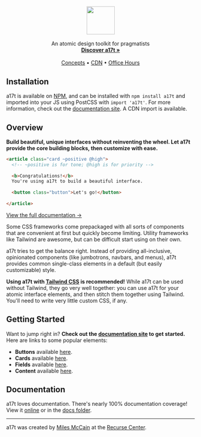 <p align="center">
  <h3 align="center"><img src="docs/assets/logo.png" height="75"></h3>

  <p align="center">
     An atomic design toolkit for pragmatists
    <br>
    <a href="https://a17t.miles.land"><strong>Discover a17t »</strong></a>
    <br>
    <br>
    <a href="https://a17t.miles.land/#concepts">Concepts</a>
    &bull;
    <a href="https://www.jsdelivr.com/package/npm/a17t">CDN</a>
    &bull;
    <a href="https://miles.land/officehours/">Office Hours</a>
  </p>
</p>

## Installation
a17t is available on [NPM](https://www.npmjs.com/package/a17t), and can be installed with `npm install a17t` and imported into your JS using PostCSS with `import 'a17t'`. For more information, check out the [documentation site](https://a17t.miles.land). A CDN import is available.

## Overview

**Build beautiful, unique interfaces without reinventing the wheel. Let a17t provide the core building blocks, then customize with ease.**

```html
<article class="card ~positive @high">
  <!-- ~positive is for tone; @high is for priority -->
  
  <b>Congratulations!</b>
  You're using a17t to build a beautiful interface.
  
  <button class="button">Let's go!</button>
  
</article>
```

[View the full documentation &rarr;](https://a17t.miles.land)

Some CSS frameworks come prepackaged with all sorts of components that are convenient at first but quickly become limiting. Utility frameworks like Tailwind are awesome, but can be difficult start using on their own.

a17t tries to get the balance right. Instead of providing all-inclusive, opinionated components (like jumbotrons, navbars, and menus), a17t provides common single-class elements in a default (but easily customizable) style.

**Using a17t with [Tailwind CSS](https://tailwindcss.com) is recommended!** While a17t can be used without Tailwind, they go very well together: you can use a17t for your atomic interface elements, and then stitch them together using Tailwind. You'll need to write very little custom CSS, if any.

## Getting Started
Want to jump right in? **Check out the [documentation site](https://a17t.miles.land) to get started.** Here are links to some popular elements:

* **Buttons** available [here](https://a17t.miles.land/interaction/button).
* **Cards** available [here](https://a17t.miles.land/layout/card).
* **Fields** available [here](https://a17t.miles.land/interaction/field).
* **Content** available [here](https://a17t.miles.land/typography/content).


## Documentation
a17t loves documentation. There's nearly 100% documentation coverage! View it [online](https://a17t.miles.land) or in the [docs folder](docs/).

---

a17t was created by [Miles McCain](https://rmrm.io) at the [Recurse Center](https://recurse.com).
